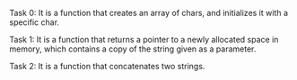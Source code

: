 Task 0: It is a function that creates an array of chars, and initializes it with a specific char.

Task 1: It is a function that returns a pointer to a newly allocated space in memory, which contains a copy of the string given as a parameter.

Task 2: It is a function that concatenates two strings.
